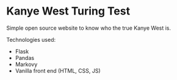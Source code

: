 # Kanye West Turing Test
Simple open source website to know who the true Kanye West is. 

Technologies used:
- Flask 
- Pandas
- Markovy
- Vanilla front end (HTML, CSS, JS)
